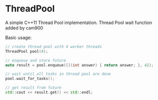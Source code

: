 ThreadPool
==========

A simple C++11 Thread Pool implementation.
Thread Pool wait function added by cam900

Basic usage:
```c++
// create thread pool with 4 worker threads
ThreadPool pool(4);

// enqueue and store future
auto result = pool.enqueue([](int answer) { return answer; }, 42);

// wait until all tasks in thread pool are done
pool.wait_for_tasks();

// get result from future
std::cout << result.get() << std::endl;

```
